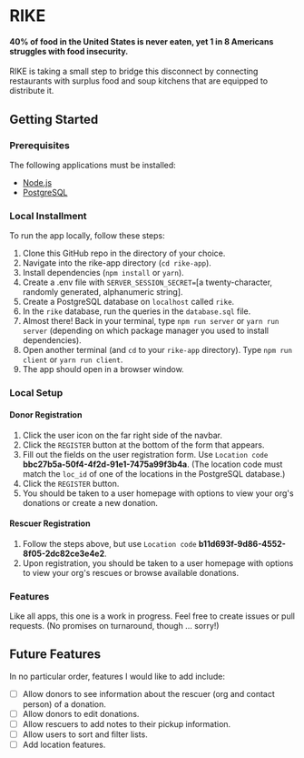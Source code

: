 # RIKE

#### 40% of food in the United States is never eaten, yet 1 in 8 Americans struggles with food insecurity.
RIKE is taking a small step to bridge this disconnect by connecting restaurants with surplus food and soup kitchens that are equipped to distribute it.

## Getting Started

### Prerequisites
The following applications must be installed:
- [Node.js](https://nodejs.org/)
- [PostgreSQL](https://www.postgresql.org/download/)

### Local Installment
To run the app locally, follow these steps:
1. Clone this GitHub repo in the directory of your choice.
2. Navigate into the rike-app directory (`cd rike-app`).
3. Install dependencies (`npm install` or `yarn`).
4. Create a .env file with `SERVER_SESSION_SECRET=`[a twenty-character, randomly generated, alphanumeric string].
5. Create a PostgreSQL database on `localhost` called `rike`.
6. In the `rike` database, run the queries in the `database.sql` file.
7. Almost there! Back in your terminal, type `npm run server` or `yarn run server` (depending on which package manager you used to install dependencies).
8. Open another terminal (and `cd` to your `rike-app` directory). Type `npm run client` or `yarn run client`.
9. The app should open in a browser window.

### Local Setup
#### Donor Registration
1. Click the user icon on the far right side of the navbar.
2. Click the `REGISTER` button at the bottom of the form that appears.
3. Fill out the fields on the user registration form. Use `Location code` **bbc27b5a-50f4-4f2d-91e1-7475a99f3b4a**. (The location code must match the `loc_id` of one of the locations in the PostgreSQL database.)
4. Click the `REGISTER` button.
5. You should be taken to a user homepage with options to view your org's donations or create a new donation.

#### Rescuer Registration
1. Follow the steps above, but use `Location code` **b11d693f-9d86-4552-8f05-2dc82ce3e4e2**.
2. Upon registration, you should be taken to a user homepage with options to view your org's rescues or browse available donations.

### Features
Like all apps, this one is a work in progress. Feel free to create issues or pull requests. (No promises on turnaround, though ... sorry!)

## Future Features
In no particular order, features I would like to add include:
- [ ] Allow donors to see information about the rescuer (org and contact person) of a donation.
- [ ] Allow donors to edit donations.
- [ ] Allow rescuers to add notes to their pickup information.
- [ ] Allow users to sort and filter lists.
- [ ] Add location features.